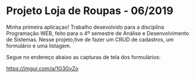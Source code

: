 # Projeto Loja de Roupas - 06/2019
Minha primeira aplicaçao! Trabalho desevolvido para a disciplina Programação WEB, feito para o 4º semestre de Análise e Desenvolvimento de Sistemas. Nesse projeto,tive de fazer um CRUD de cadastros, um formulário e uma listagem.

Segue no endereço abaixo as capturas de tela dos formulários:

https://imgur.com/a/1G3GvZo

